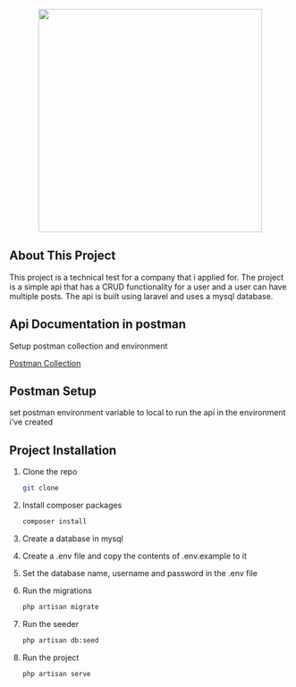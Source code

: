 <p align="center"><a href="https://laravel.com" target="_blank"><img src="https://raw.githubusercontent.com/laravel/art/master/logo-lockup/5%20SVG/2%20CMYK/1%20Full%20Color/laravel-logolockup-cmyk-red.svg" width="400"></a></p>

## About This Project

This project is a technical test for a company that i applied for. The project is a simple api that has a CRUD functionality for a user and a user can have multiple posts. The api is built using laravel and uses a mysql database.

## Api Documentation in postman

Setup postman collection and environment

[Postman Collection](https://www.postman.com/universal-crescent-423027/workspace/technical-test-fd/collection/16842792-3a15bf39-abe4-42b4-a02c-41fb6ce5dc45?action=share&creator=16842792)

## Postman Setup

set postman environment variable to local to run the api in the environment i've created

## Project Installation

1. Clone the repo

    ```sh
    git clone

    ```

2. Install composer packages
    ```sh
    composer install
    ```
3. Create a database in mysql
4. Create a .env file and copy the contents of .env.example to it
5. Set the database name, username and password in the .env file
6. Run the migrations
    ```sh
    php artisan migrate
    ```
7. Run the seeder
    ```sh
    php artisan db:seed
    ```
8. Run the project
    ```sh
    php artisan serve
    ```
